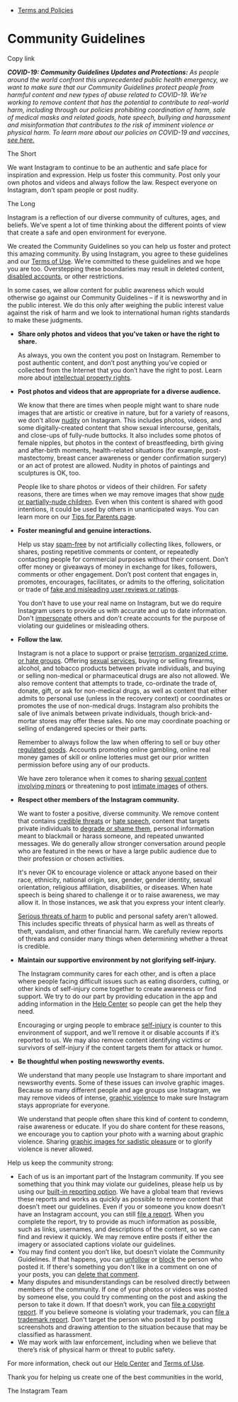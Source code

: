 *   [Terms and Policies](https://help.instagram.com/1417489251945243/?helpref=breadcrumb)

Community Guidelines
====================

Copy link

_**COVID-19: Community Guidelines Updates and Protections:** As people around the world confront this unprecedented public health emergency, we want to make sure that our Community Guidelines protect people from harmful content and new types of abuse related to COVID-19. We’re working to remove content that has the potential to contribute to real-world harm, including through our policies prohibiting coordination of harm, sale of medical masks and related goods, hate speech, bullying and harassment and misinformation that contributes to the risk of imminent violence or physical harm. To learn more about our policies on COVID-19 and vaccines, [see here.](https://help.instagram.com/697825587576762?helpref=faq_content)_

The Short

We want Instagram to continue to be an authentic and safe place for inspiration and expression. Help us foster this community. Post only your own photos and videos and always follow the law. Respect everyone on Instagram, don’t spam people or post nudity.

The Long

Instagram is a reflection of our diverse community of cultures, ages, and beliefs. We’ve spent a lot of time thinking about the different points of view that create a safe and open environment for everyone.

We created the Community Guidelines so you can help us foster and protect this amazing community. By using Instagram, you agree to these guidelines and our [Terms of Use](https://www.instagram.com/legal/terms). We’re committed to these guidelines and we hope you are too. Overstepping these boundaries may result in deleted content, [disabled accounts](https://help.instagram.com/366993040048856?helpref=faq_content), or other restrictions.

In some cases, we allow content for public awareness which would otherwise go against our Community Guidelines – if it is newsworthy and in the public interest. We do this only after weighing the public interest value against the risk of harm and we look to international human rights standards to make these judgments.

*   **Share only photos and videos that you’ve taken or have the right to share.**
    
    As always, you own the content you post on Instagram. Remember to post authentic content, and don’t post anything you’ve copied or collected from the Internet that you don’t have the right to post. Learn more about [intellectual property rights](https://help.instagram.com/126382350847838?helpref=faq_content).
    
*   **Post photos and videos that are appropriate for a diverse audience.**
    
    We know that there are times when people might want to share nude images that are artistic or creative in nature, but for a variety of reasons, we don’t allow [nudity](https://l.instagram.com/?u=https%3A%2F%2Fwww.facebook.com%2Fcommunitystandards%2Fadult_nudity_sexual_activity&e=AT1H1x_DgfUOpgdc3OLsQxCzMCZytP1QL1D4YjDiQ2Svbn8cbTuxDcfs0eiPg7SghzXJhDQDGWKW8RwrNWyoyIbfkDRFfK0Ssk7p26b2prNbMHiAde8FnhsISM-b_Lewo88fSFNMb0_ZpSno7hrZHnBiV-3MRNGTrhCIPw) on Instagram. This includes photos, videos, and some digitally-created content that show sexual intercourse, genitals, and close-ups of fully-nude buttocks. It also includes some photos of female nipples, but photos in the context of breastfeeding, birth giving and after-birth moments, health-related situations (for example, post-mastectomy, breast cancer awareness or gender confirmation surgery) or an act of protest are allowed. Nudity in photos of paintings and sculptures is OK, too.
    
    People like to share photos or videos of their children. For safety reasons, there are times when we may remove images that show [nude or partially-nude children](https://l.instagram.com/?u=https%3A%2F%2Fwww.facebook.com%2Fcommunitystandards%2Fchild_nudity_sexual_exploitation&e=AT1H1x_DgfUOpgdc3OLsQxCzMCZytP1QL1D4YjDiQ2Svbn8cbTuxDcfs0eiPg7SghzXJhDQDGWKW8RwrNWyoyIbfkDRFfK0Ssk7p26b2prNbMHiAde8FnhsISM-b_Lewo88fSFNMb0_ZpSno7hrZHnBiV-3MRNGTrhCIPw). Even when this content is shared with good intentions, it could be used by others in unanticipated ways. You can learn more on our [Tips for Parents page](https://help.instagram.com/154475974694511/?helpref=faq_content).
    
*   **Foster meaningful and genuine interactions.**
    
    Help us stay [spam-free](https://l.instagram.com/?u=https%3A%2F%2Fwww.facebook.com%2Fcommunitystandards%2Fspam&e=AT1H1x_DgfUOpgdc3OLsQxCzMCZytP1QL1D4YjDiQ2Svbn8cbTuxDcfs0eiPg7SghzXJhDQDGWKW8RwrNWyoyIbfkDRFfK0Ssk7p26b2prNbMHiAde8FnhsISM-b_Lewo88fSFNMb0_ZpSno7hrZHnBiV-3MRNGTrhCIPw) by not artificially collecting likes, followers, or shares, posting repetitive comments or content, or repeatedly contacting people for commercial purposes without their consent. Don’t offer money or giveaways of money in exchange for likes, followers, comments or other engagement. Don’t post content that engages in, promotes, encourages, facilitates, or admits to the offering, solicitation or trade of [fake and misleading user reviews or ratings](https://l.instagram.com/?u=https%3A%2F%2Fwww.facebook.com%2Fcommunitystandards%2Ffraud_deception&e=AT1H1x_DgfUOpgdc3OLsQxCzMCZytP1QL1D4YjDiQ2Svbn8cbTuxDcfs0eiPg7SghzXJhDQDGWKW8RwrNWyoyIbfkDRFfK0Ssk7p26b2prNbMHiAde8FnhsISM-b_Lewo88fSFNMb0_ZpSno7hrZHnBiV-3MRNGTrhCIPw).
    
    You don’t have to use your real name on Instagram, but we do require Instagram users to provide us with accurate and up to date information. Don't [impersonate](https://l.instagram.com/?u=https%3A%2F%2Fwww.facebook.com%2Fcommunitystandards%2Fmisrepresentation&e=AT1H1x_DgfUOpgdc3OLsQxCzMCZytP1QL1D4YjDiQ2Svbn8cbTuxDcfs0eiPg7SghzXJhDQDGWKW8RwrNWyoyIbfkDRFfK0Ssk7p26b2prNbMHiAde8FnhsISM-b_Lewo88fSFNMb0_ZpSno7hrZHnBiV-3MRNGTrhCIPw) others and don't create accounts for the purpose of violating our guidelines or misleading others.
    
*   **Follow the law.**
    
    Instagram is not a place to support or praise [terrorism, organized crime, or hate groups](https://l.instagram.com/?u=https%3A%2F%2Fwww.facebook.com%2Fcommunitystandards%2Fdangerous_individuals_organizations&e=AT1H1x_DgfUOpgdc3OLsQxCzMCZytP1QL1D4YjDiQ2Svbn8cbTuxDcfs0eiPg7SghzXJhDQDGWKW8RwrNWyoyIbfkDRFfK0Ssk7p26b2prNbMHiAde8FnhsISM-b_Lewo88fSFNMb0_ZpSno7hrZHnBiV-3MRNGTrhCIPw). Offering [sexual services](https://l.instagram.com/?u=https%3A%2F%2Fwww.facebook.com%2Fcommunitystandards%2Fsexual_solicitation&e=AT1H1x_DgfUOpgdc3OLsQxCzMCZytP1QL1D4YjDiQ2Svbn8cbTuxDcfs0eiPg7SghzXJhDQDGWKW8RwrNWyoyIbfkDRFfK0Ssk7p26b2prNbMHiAde8FnhsISM-b_Lewo88fSFNMb0_ZpSno7hrZHnBiV-3MRNGTrhCIPw), buying or selling firearms, alcohol, and tobacco products between private individuals, and buying or selling non-medical or pharmaceutical drugs are also not allowed. We also remove content that attempts to trade, co-ordinate the trade of, donate, gift, or ask for non-medical drugs, as well as content that either admits to personal use (unless in the recovery context) or coordinates or promotes the use of non-medical drugs. Instagram also prohibits the sale of live animals between private individuals, though brick-and-mortar stores may offer these sales. No one may coordinate poaching or selling of endangered species or their parts.
    
    Remember to always follow the law when offering to sell or buy other [regulated goods](https://l.instagram.com/?u=https%3A%2F%2Fwww.facebook.com%2Fcommunitystandards%2Fregulated_goods&e=AT1H1x_DgfUOpgdc3OLsQxCzMCZytP1QL1D4YjDiQ2Svbn8cbTuxDcfs0eiPg7SghzXJhDQDGWKW8RwrNWyoyIbfkDRFfK0Ssk7p26b2prNbMHiAde8FnhsISM-b_Lewo88fSFNMb0_ZpSno7hrZHnBiV-3MRNGTrhCIPw). Accounts promoting online gambling, online real money games of skill or online lotteries must get our prior written permission before using any of our products.
    
    We have zero tolerance when it comes to sharing [sexual content involving minors](https://l.instagram.com/?u=https%3A%2F%2Fwww.facebook.com%2Fcommunitystandards%2Fchild_nudity_sexual_exploitation&e=AT1H1x_DgfUOpgdc3OLsQxCzMCZytP1QL1D4YjDiQ2Svbn8cbTuxDcfs0eiPg7SghzXJhDQDGWKW8RwrNWyoyIbfkDRFfK0Ssk7p26b2prNbMHiAde8FnhsISM-b_Lewo88fSFNMb0_ZpSno7hrZHnBiV-3MRNGTrhCIPw) or threatening to post [intimate images](https://l.instagram.com/?u=https%3A%2F%2Fwww.facebook.com%2Fcommunitystandards%2Fsexual_exploitation_adults&e=AT1H1x_DgfUOpgdc3OLsQxCzMCZytP1QL1D4YjDiQ2Svbn8cbTuxDcfs0eiPg7SghzXJhDQDGWKW8RwrNWyoyIbfkDRFfK0Ssk7p26b2prNbMHiAde8FnhsISM-b_Lewo88fSFNMb0_ZpSno7hrZHnBiV-3MRNGTrhCIPw) of others.
    
*   **Respect other members of the Instagram community.**
    
    We want to foster a positive, diverse community. We remove content that contains [credible threats](https://l.instagram.com/?u=https%3A%2F%2Fwww.facebook.com%2Fcommunitystandards%2Fcredible_violence&e=AT1H1x_DgfUOpgdc3OLsQxCzMCZytP1QL1D4YjDiQ2Svbn8cbTuxDcfs0eiPg7SghzXJhDQDGWKW8RwrNWyoyIbfkDRFfK0Ssk7p26b2prNbMHiAde8FnhsISM-b_Lewo88fSFNMb0_ZpSno7hrZHnBiV-3MRNGTrhCIPw) or [hate speech](https://l.instagram.com/?u=https%3A%2F%2Fwww.facebook.com%2Fcommunitystandards%2Fhate_speech&e=AT1H1x_DgfUOpgdc3OLsQxCzMCZytP1QL1D4YjDiQ2Svbn8cbTuxDcfs0eiPg7SghzXJhDQDGWKW8RwrNWyoyIbfkDRFfK0Ssk7p26b2prNbMHiAde8FnhsISM-b_Lewo88fSFNMb0_ZpSno7hrZHnBiV-3MRNGTrhCIPw), content that targets private individuals to [degrade or shame them](https://l.instagram.com/?u=https%3A%2F%2Fwww.facebook.com%2Fcommunitystandards%2Fbullying&e=AT1H1x_DgfUOpgdc3OLsQxCzMCZytP1QL1D4YjDiQ2Svbn8cbTuxDcfs0eiPg7SghzXJhDQDGWKW8RwrNWyoyIbfkDRFfK0Ssk7p26b2prNbMHiAde8FnhsISM-b_Lewo88fSFNMb0_ZpSno7hrZHnBiV-3MRNGTrhCIPw), personal information meant to blackmail or harass someone, and repeated unwanted messages. We do generally allow stronger conversation around people who are featured in the news or have a large public audience due to their profession or chosen activities.
    
    It's never OK to encourage violence or attack anyone based on their race, ethnicity, national origin, sex, gender, gender identity, sexual orientation, religious affiliation, disabilities, or diseases. When hate speech is being shared to challenge it or to raise awareness, we may allow it. In those instances, we ask that you express your intent clearly.
    
    [Serious threats of harm](https://l.instagram.com/?u=https%3A%2F%2Fwww.facebook.com%2Fcommunitystandards%2Fcredible_violence&e=AT1H1x_DgfUOpgdc3OLsQxCzMCZytP1QL1D4YjDiQ2Svbn8cbTuxDcfs0eiPg7SghzXJhDQDGWKW8RwrNWyoyIbfkDRFfK0Ssk7p26b2prNbMHiAde8FnhsISM-b_Lewo88fSFNMb0_ZpSno7hrZHnBiV-3MRNGTrhCIPw) to public and personal safety aren't allowed. This includes specific threats of physical harm as well as threats of theft, vandalism, and other financial harm. We carefully review reports of threats and consider many things when determining whether a threat is credible.
    
*   **Maintain our supportive environment by not glorifying self-injury.**
    
    The Instagram community cares for each other, and is often a place where people facing difficult issues such as eating disorders, cutting, or other kinds of self-injury come together to create awareness or find support. We try to do our part by providing education in the app and adding information in the [Help Center](https://help.instagram.com/) so people can get the help they need.
    
    Encouraging or urging people to embrace [self-injury](https://l.instagram.com/?u=https%3A%2F%2Fwww.facebook.com%2Fcommunitystandards%2Fsuicide_self_injury_violence&e=AT1H1x_DgfUOpgdc3OLsQxCzMCZytP1QL1D4YjDiQ2Svbn8cbTuxDcfs0eiPg7SghzXJhDQDGWKW8RwrNWyoyIbfkDRFfK0Ssk7p26b2prNbMHiAde8FnhsISM-b_Lewo88fSFNMb0_ZpSno7hrZHnBiV-3MRNGTrhCIPw) is counter to this environment of support, and we’ll remove it or disable accounts if it’s reported to us. We may also remove content identifying victims or survivors of self-injury if the content targets them for attack or humor.
    
*   **Be thoughtful when posting newsworthy events.**
    
    We understand that many people use Instagram to share important and newsworthy events. Some of these issues can involve graphic images. Because so many different people and age groups use Instagram, we may remove videos of intense, [graphic violence](https://l.instagram.com/?u=https%3A%2F%2Fwww.facebook.com%2Fcommunitystandards%2Fgraphic_violence&e=AT1H1x_DgfUOpgdc3OLsQxCzMCZytP1QL1D4YjDiQ2Svbn8cbTuxDcfs0eiPg7SghzXJhDQDGWKW8RwrNWyoyIbfkDRFfK0Ssk7p26b2prNbMHiAde8FnhsISM-b_Lewo88fSFNMb0_ZpSno7hrZHnBiV-3MRNGTrhCIPw) to make sure Instagram stays appropriate for everyone.
    
    We understand that people often share this kind of content to condemn, raise awareness or educate. If you do share content for these reasons, we encourage you to caption your photo with a warning about graphic violence. Sharing [graphic images for sadistic pleasure](https://l.instagram.com/?u=https%3A%2F%2Fwww.facebook.com%2Fcommunitystandards%2Fcruel_insensitive&e=AT1H1x_DgfUOpgdc3OLsQxCzMCZytP1QL1D4YjDiQ2Svbn8cbTuxDcfs0eiPg7SghzXJhDQDGWKW8RwrNWyoyIbfkDRFfK0Ssk7p26b2prNbMHiAde8FnhsISM-b_Lewo88fSFNMb0_ZpSno7hrZHnBiV-3MRNGTrhCIPw) or to glorify violence is never allowed.
    

Help us keep the community strong:

*   Each of us is an important part of the Instagram community. If you see something that you think may violate our guidelines, please help us by using our [built-in reporting option](https://help.instagram.com/165828726894770?helpref=faq_content). We have a global team that reviews these reports and works as quickly as possible to remove content that doesn’t meet our guidelines. Even if you or someone you know doesn’t have an Instagram account, you can still [file a report](https://help.instagram.com/contact/383679321740945). When you complete the report, try to provide as much information as possible, such as links, usernames, and descriptions of the content, so we can find and review it quickly. We may remove entire posts if either the imagery or associated captions violate our guidelines.
*   You may find content you don’t like, but doesn’t violate the Community Guidelines. If that happens, you can [unfollow](https://help.instagram.com/286340048138725?helpref=faq_content) or [block](https://help.instagram.com/426700567389543/?helpref=faq_content) the person who posted it. If there's something you don't like in a comment on one of your posts, you can [delete that comment](https://help.instagram.com/289098941190483?helpref=faq_content).
*   Many disputes and misunderstandings can be resolved directly between members of the community. If one of your photos or videos was posted by someone else, you could try commenting on the post and asking the person to take it down. If that doesn’t work, you can [file a copyright report](https://help.instagram.com/126382350847838?helpref=faq_content). If you believe someone is violating your trademark, you can [file a trademark report](https://help.instagram.com/222826637847963?helpref=faq_content). Don't target the person who posted it by posting screenshots and drawing attention to the situation because that may be classified as harassment.
*   We may work with law enforcement, including when we believe that there’s risk of physical harm or threat to public safety.

For more information, check out our [Help Center](https://help.instagram.com/) and [Terms of Use](https://l.instagram.com/?u=http%3A%2F%2Finstagram.com%2Flegal%2Fterms%2F%23&e=AT1H1x_DgfUOpgdc3OLsQxCzMCZytP1QL1D4YjDiQ2Svbn8cbTuxDcfs0eiPg7SghzXJhDQDGWKW8RwrNWyoyIbfkDRFfK0Ssk7p26b2prNbMHiAde8FnhsISM-b_Lewo88fSFNMb0_ZpSno7hrZHnBiV-3MRNGTrhCIPw).

Thank you for helping us create one of the best communities in the world,

The Instagram Team